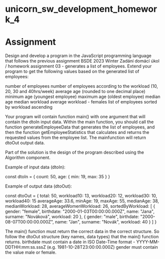# unicorn_sw_development_homework_4

# Assignment

Design and develop a program in the JavaScript programming language that follows the previous assignment 
BSDE 2023 Winter Zadání domácí úkol / homework assignment 03 - generates a list of employees. Extend your program to get the following values based on the generated list of employees:

number of employees
number of employees according to the workload (10, 20, 30 and 40hrs/week)
average age (rounded to one decimal place)
minimum age (youngest employee)
maximum age (oldest employee)
median age
median workload
average workload - females
list of employees sorted by workload ascending

Your program will contain function main() with one argument that will contain the dtoIn input data. Within the main function, you should call the function generateEmployeeData that generates the list of employees, and then the function getEmployeeStatistics that calculates and returns the requested values from the employee list. The mainfunction will return dtoOut output data.


Part of the solution is the design of the program described using the Algorithm component.


Example of input data (dtoIn):

const dtoIn = {
  count: 50,
  age: {
    min: 19,
    max: 35
  }
}


Example of output data (dtoOut):

const dtoOut = {
  total: 50,
  workload10: 13,
  workload20: 12,
  workload30: 10,
  workload40: 15
  averageAge: 33.6,
  minAge: 19,
  maxAge: 55,
  medianAge: 38,
  medianWorkload: 28,
  averageWomenWorkload: 26,
  sortedByWorkload: [
    {
      gender: "female",
      birthdate: "2000-01-03T00:00:00.000Z",
      name: "Jana",
      surname: "Nováková",
      workload: 20
    },
    {
      gender: "male",
      birthdate: "2000-08-07T00:00:00.000Z",
      name: "Jan",
      surname: "Novák",
      workload: 40
    }
  ]
}


The main() function must return the correct data in the correct structure. So follow the dtoOut structure (key names, data types) that the main() function returns.
birthdate must contain a date in ISO Date-Time format - YYYY-MM-DDTHH:mm:ss.sssZ (e.g. 1981-10-28T23:00:00.000Z)
gender must contain the value male or female.